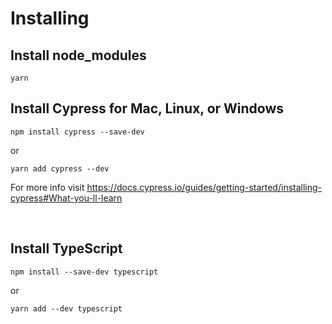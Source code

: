 # Installing

## Install node_modules

```shell
yarn
```

## Install Cypress for Mac, Linux, or Windows

```shell
npm install cypress --save-dev
```

or

```shell
yarn add cypress --dev
```

For more info visit https://docs.cypress.io/guides/getting-started/installing-cypress#What-you-ll-learn 

<br />

## Install TypeScript

```shell
npm install --save-dev typescript
```

or

```shell
yarn add --dev typescript
```
